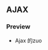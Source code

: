 ## AJAX 
### Preview 
- Ajax 的zuo
<!--stackedit_data:
eyJoaXN0b3J5IjpbMTY3ODY0MDAwNCwxNTA5OTAyNDU4XX0=
-->